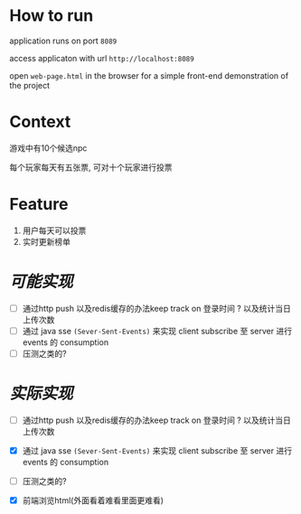 # How to run

application runs on port `8089`

access applicaton with url `http://localhost:8089`

open `web-page.html` in the browser for a simple front-end demonstration of the project

# Context

游戏中有10个候选npc

每个玩家每天有五张票, 可对十个玩家进行投票

# Feature

1. 用户每天可以投票
2. 实时更新榜单

# ***可能实现***

- [ ] 通过http push 以及redis缓存的办法keep track on 登录时间 ? 以及统计当日上传次数
- [ ] 通过 java sse `(Sever-Sent-Events)` 来实现 client subscribe 至 server 进行 events 的 consumption
- [ ] 压测之类的?

# ***实际实现***

- [ ] 通过http push 以及redis缓存的办法keep track on 登录时间 ? 以及统计当日上传次数
- [x] 通过 java sse `(Sever-Sent-Events)` 来实现 client subscribe 至 server 进行 events 的 consumption
- [ ] 压测之类的?
- [x] 前端浏览html(外面看着难看里面更难看)

